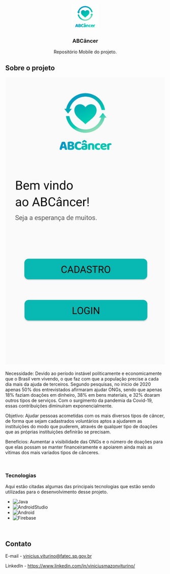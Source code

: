 <!-- PROJECT LOGO -->
<br />
<div align="center">
    <img src="assets/logo.png" alt="Logo" width="80" height="80">
  </a>

  <h3 align="center">ABCâncer</h3>

  <p align="center">
    Repositório Mobile do projeto.
    <br />
  </p>
</div>

<!-- ABOUT THE PROJECT -->
## Sobre o projeto

<div align="center">
<img src="assets/tela.jpg" alt="Logo">
</div>
<br>
Necessidade:
Devido ao período instável politicamente e economicamente que o Brasil vem vivendo, o que faz com que a população precise a cada dia mais da ajuda de terceiros. Segundo pesquisas, no início de 2020 apenas 50% dos entrevistados afirmaram ajudar ONGs, sendo que apenas 18% faziam doações em dinheiro, 38% em bens materiais, e 32% doaram outros tipos de serviços. Com o surgimento da pandemia da Covid-19, essas contribuições diminuíram exponencialmente. 

Objetivo:
Ajudar pessoas acometidas com os mais diversos tipos de câncer, de forma que sejam cadastrados voluntários aptos a ajudarem as instituições do modo que puderem, através de qualquer tipo de doações que as próprias instituições definirão se precisam.

Benefícios:
Aumentar a visibilidade das ONGs e o número de doações para que elas possam se manter financeiramente e apoiarem ainda mais as vítimas dos mais variados tipos de cânceres.

<br>

### Tecnologias

Aqui estão citadas algumas das principais tecnologias que estão sendo utilizadas para o desenvolvimento desse projeto.

* ![Java][Java.com]
* ![AndroidStudio][AndroidStudio.com]
* ![Android][Android.com]
* ![Firebase][Firebase.com]

<br>

<!-- CONTATO -->
## Contato

E-mail - vinicius.viturino@fatec.sp.gov.br

LinkedIn - https://www.linkedin.com/in/viniciusmazonviturino/

<!-- MARKDOWN LINKS & IMAGES -->
<!-- https://www.markdownguide.org/basic-syntax/#reference-style-links -->
[contributors-shield]: https://img.shields.io/github/contributors/othneildrew/Best-README-Template.svg?style=for-the-badge
[contributors-url]: https://github.com/FalaFatec/AMS-ADS-GR-4-DOC/graphs/contributors
[forks-shield]: https://img.shields.io/github/forks/othneildrew/Best-README-Template.svg?style=for-the-badge
[forks-url]: https://github.com/othneildrew/Best-README-Template/network/members
[stars-shield]: https://img.shields.io/github/stars/othneildrew/Best-README-Template.svg?style=for-the-badge
[stars-url]: https://github.com/othneildrew/Best-README-Template/stargazers
[issues-shield]: https://img.shields.io/github/issues/othneildrew/Best-README-Template.svg?style=for-the-badge
[issues-url]: https://github.com/othneildrew/Best-README-Template/issues
[license-shield]: https://img.shields.io/github/license/othneildrew/Best-README-Template.svg?style=for-the-badge
[license-url]: https://github.com/othneildrew/Best-README-Template/blob/master/LICENSE.txt
[linkedin-shield]: https://img.shields.io/badge/-LinkedIn-black.svg?style=for-the-badge&logo=linkedin&colorB=555
[linkedin-url]: https://linkedin.com/in/othneildrew
[product-screenshot]: images/screenshot.png
[Html.com]: https://img.shields.io/badge/HTML5-E34F26?style=for-the-badge&logo=html5&logoColor=white
[Css.com]: https://img.shields.io/badge/CSS3-1572B6?style=for-the-badge&logo=css3&logoColor=white
[Javascript.com]: https://img.shields.io/badge/JavaScript-323330?style=for-the-badge&logo=javascript&logoColor=F7DF1E
[Javascript-url]: https://www.javascript.com/
[Json.com]: https://img.shields.io/badge/json-5E5C5C?style=for-the-badge&logo=json&logoColor=white
[Json-url]: https://www.json.org/json-en.html
[Trello.com]: https://img.shields.io/badge/Trello-0052CC?style=for-the-badge&logo=trello&logoColor=white
[Trello-url]: https://trello.com/
[Postgre.com]: https://img.shields.io/badge/PostgreSQL-316192?style=for-the-badge&logo=postgresql&logoColor=white
[Postgre-url]: https://www.postgresql.org/
[Spring.com]: https://img.shields.io/badge/Spring-6DB33F?style=for-the-badge&logo=spring&logoColor=white
[Spring-url]: https://spring.io/projects/spring-boot
[Postman.com]: https://img.shields.io/badge/Postman-FF6C37?style=for-the-badge&logo=Postman&logoColor=white
[Postman-url]: https://www.postman.com/
[IntelliJ.com]: https://img.shields.io/badge/IntelliJ_IDEA-000000.svg?style=for-the-badge&logo=intellij-idea&logoColor=white
[IntelliJ-url]: https://www.jetbrains.com/idea/
[VisualStudioCode.com]: https://img.shields.io/badge/VSCode-0078D4?style=for-the-badge&logo=visual%20studio%20code&logoColor=white
[VisualStudioCode-url]: https://code.visualstudio.com/
[Bootstrap.com]: https://img.shields.io/badge/Bootstrap-563D7C?style=for-the-badge&logo=bootstrap&logoColor=white
[Java.com]: https://img.shields.io/badge/java-%23ED8B00.svg?style=for-the-badge&logo=java&logoColor=white
[AndroidStudio.com]: https://img.shields.io/badge/Android%20Studio-3DDC84.svg?style=for-the-badge&logo=android-studio&logoColor=white
[Android.com]: https://img.shields.io/badge/Android-3DDC84?style=for-the-badge&logo=android&logoColor=white
[Firebase.com]: https://img.shields.io/badge/firebase-ffca28?style=for-the-badge&logo=firebase&logoColor=black
